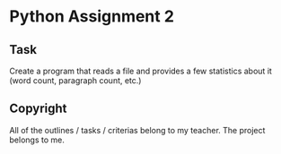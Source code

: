 # Python Assignment 2

## Task
Create a program that reads a file and provides a few statistics about it (word count, paragraph count, etc.)

## Copyright
All of the outlines / tasks / criterias belong to my teacher. The project belongs to me.


